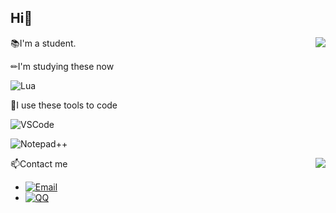 
## Hi👋

<img align="right" src="https://github-readme-stats.vercel.app/api/top-langs/?username=sbzlzh"/>

📚I'm a student.

✏I'm studying these now

![Lua](https://img.shields.io/badge/-Lua-blue?style=flat-square&logo=Lua&logoColor=fff)

🔨I use these tools to code

![VSCode](https://img.shields.io/badge/-VSCode-blue?style=flat-square&logo=visualstudiocode&logoColor=fff)

![Notepad++](https://img.shields.io/badge/-Notepad++-green?style=flat-square&logo=notepadplusplus&logoColor=fff)

<img align="right" src="https://github-readme-stats.vercel.app/api?username=sbzlzh&show_icons=true&theme=blue-green&count_private=true&include_all_commits=true&border_color=001F1E&text_color=09d672&icon_color=00C2C2" />

📫Contact me

* [![Email](https://img.shields.io/badge/Email-suibozhulius@gmail.com-1?style=social&logoColor=fff)](mailto:suibozhulius@gmail.com)
* [![QQ](https://img.shields.io/badge/QQ-2247564152-1?style=social&logoColor=fff)](tencent://AddContact/?fromId=45&fromSubId=1&subcmd=all&uin=2247564152&website=www.oicqzone.com)